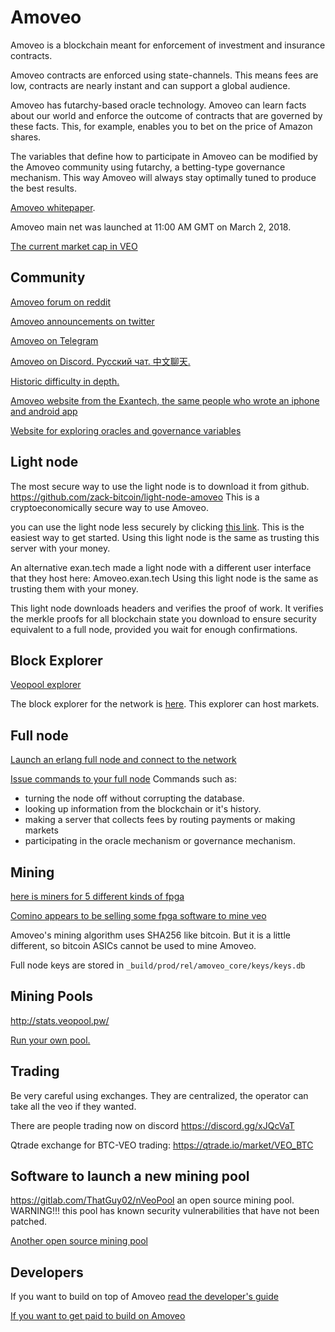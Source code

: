 Amoveo
==========

Amoveo is a blockchain meant for enforcement of investment and insurance contracts.

Amoveo contracts are enforced using state-channels. This means fees are low, contracts are nearly instant and can support a global audience.

Amoveo has futarchy-based oracle technology.
Amoveo can learn facts about our world and enforce the outcome of contracts that are governed by these facts.
This, for example, enables you to bet on the price of Amazon shares.

The variables that define how to participate in Amoveo can be modified by the Amoveo community using futarchy, a betting-type governance mechanism.
This way Amoveo will always stay optimally tuned to produce the best results.


[Amoveo whitepaper](https://github.com/zack-bitcoin/amoveo-docs/blob/master/white_paper.md).


Amoveo main net was launched at 11:00 AM GMT on March 2, 2018.

[The current market cap in VEO](http://159.89.87.58:8080/ext/getmoneysupply)

## Community
[Amoveo forum on reddit](https://www.reddit.com/r/Amoveo/)

[Amoveo announcements on twitter](https://twitter.com/zack_bitcoin)

[Amoveo on Telegram](https://t.me/amoveo)

[Amoveo on Discord. Русский чат. 中文聊天.](https://discord.gg/a52szJw)

[Historic difficulty in depth.](https://amoveo.tools/)

[Amoveo website from the Exantech, the same people who wrote an iphone and android app](https://amoveo.io/)

[Website for exploring oracles and governance variables](https://veo.sh/oracles)
<!---

[Statistics page to see historic difficulty, blocktime, hashrate, and more.](https://jimhsu.github.io/amoveo-stats/)
--->

<!---
## Smart contracts

[here is documentation](https://github.com/zack-bitcoin/amoveo-docs/blob/master/light_node/p2p_derivatives.md) for how to make bets on any topic using Amoveo.
---->


## Light node

The most secure way to use the light node is to download it from github. https://github.com/zack-bitcoin/light-node-amoveo
This is a cryptoeconomically secure way to use Amoveo.

you can use the light node less securely by clicking [this link](http://159.89.87.58:8080/home.html). This is the easiest way to get started.
Using this light node is the same as trusting this server with your money.

An alternative exan.tech made a light node with a different user interface that they host here: Amoveo.exan.tech
Using this light node is the same as trusting them with your money.

This light node downloads headers and verifies the proof of work.
It verifies the merkle proofs for all blockchain state you download to ensure security equivalent to a full node, provided you wait for enough confirmations.


## Block Explorer

[Veopool explorer](http://explorer.veopool.pw/)

<!---
[Veoscan explorer. Nodes, blocks, txs, markets, holders, and more.](http://veoscan.io/)

[mveo explorer. historic difficulty analisys](https://mveo.net/)

[Amoveo.tools historical difficulty chart](https://amoveo.tools/)
--->

The block explorer for the network is [here](http://159.89.87.58:8080/explorer.html).
This explorer can host markets.




## Full node
[Launch an erlang full node and connect to the network](https://github.com/zack-bitcoin/amoveo-docs/blob/master/getting-started/turn_it_on.md)

[Issue commands to your full node](https://github.com/zack-bitcoin/amoveo-docs/blob/master/api/commands.md)
Commands such as:
* turning the node off without corrupting the database.
* looking up information from the blockchain or it's history.
* making a server that collects fees by routing payments or making markets
* participating in the oracle mechanism or governance mechanism.

## Mining

<!-----
[This is an open-source miner for AMD and Nvidia GPU. Currently only works with Linux](https://github.com/zack-bitcoin/VeoCL)

[This is a miner. it is for Nvidia or AMD GPUs. It is closed-source.](https://github.com/PhamHuong92/VeoMiner)

[here is another closed source miner](https://github.com/krypdkat/AmoveoMinerMan)
---->

[here is miners for 5 different kinds of fpga](https://github.com/dedmarozz)

[Comino appears to be selling some fpga software to mine veo](https://comino.com/shop)

Amoveo's mining algorithm uses SHA256 like bitcoin. But it is a little different, so bitcoin ASICs cannot be used to mine Amoveo.

Full node keys are stored in `_build/prod/rel/amoveo_core/keys/keys.db`


## Mining Pools

http://stats.veopool.pw/
<!---
https://amoveopool.com/#getting-started
--->

[Run your own pool.](https://github.com/zack-bitcoin/amoveo-docs/blob/master/getting_started/mining.md)

## Trading

Be very careful using exchanges. They are centralized, the operator can take all the veo if they wanted.

There are people trading now on discord https://discord.gg/xJQcVaT

Qtrade exchange for BTC-VEO trading: https://qtrade.io/market/VEO_BTC

<!---
[graviex exchange](https://github.com/zack-bitcoin/amoveo/blob/master/docs/exchanges/graviex_links.md)

A1 exchange for ETH-VEO and BTC-VEO trading (previously called amoveo.exchange): https://a1.exchange/

## browser extentions
Firefox. It can be found here. https://addons.mozilla.org/en-US/firefox/addon/amoveo-wallet/ and the source code is here https://github.com/johnnycash77/amoveo3-wallet

--->

## Software to launch a new mining pool

https://gitlab.com/ThatGuy02/nVeoPool an open source mining pool. WARNING!!! this pool has known security vulnerabilities that have not been patched.

[Another open source mining pool](https://github.com/zack-bitcoin/amoveo-mining-pool)


## Developers

If you want to build on top of Amoveo [read the developer's guide](https://github.com/zack-bitcoin/amoveo-docs/blob/master/getting-started/quick_start_developer_guide.md)

[If you want to get paid to build on Amoveo](https://github.com/zack-bitcoin/amoveo-docs/blob/master/use-cases-and-ideas/funding_development.md)
